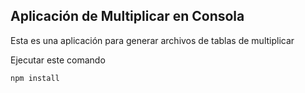 

## Aplicación de Multiplicar en Consola

Esta es una aplicación para generar archivos de tablas de multiplicar

Ejecutar este comando
 
```
npm install
```